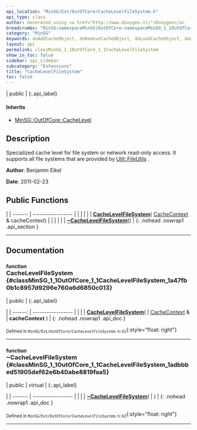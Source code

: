 ```yaml
---
api_location: "MinSG/Ext/OutOfCore/CacheLevelFileSystem.h"
api_type: class
author: Generated using <a href="http://www.doxygen.nl/">Doxygen</a>
breadcrumbs: "MinSG:namespaceMinSG|OutOfCore:namespaceMinSG_1_1OutOfCore"
category: "MinSG"
keywords: doAddCacheObject, doRemoveCacheObject, doLoadCacheObject, doWork, getCacheObjectSize, CacheLevelFileSystem, ~CacheLevelFileSystem
layout: api
permalink: classMinSG_1_1OutOfCore_1_1CacheLevelFileSystem
show_in_toc: false
sidebar: api_sidebar
subcategory: "Extensions"
title: "CacheLevelFileSystem"
toc: false
---
```


| public |
{:.api_label}

#### Inherits

* [MinSG::OutOfCore::CacheLevel](classMinSG_1_1OutOfCore_1_1CacheLevel)


## Description



Specialized cache level for file system or network read-only access. It supports all file systems that are provided by [Util::FileUtils](structUtil_1_1FileUtils) .



**Author**: Benjamin Eikel



**Date**: 2011-02-23





## Public Functions

|
| ------: | ----------------- |
|  | |
|  | **[CacheLevelFileSystem](#classMinSG_1_1OutOfCore_1_1CacheLevelFileSystem_1a47fb0b1c8957d9296e760a6d6850c013)**( [CacheContext](classMinSG_1_1OutOfCore_1_1CacheContext) & cacheContext) |
|  | |
|  | **[~CacheLevelFileSystem](#classMinSG_1_1OutOfCore_1_1CacheLevelFileSystem_1adbbbed51905def62e6b40abe8819faa5)**() |
{: .nohead .nowrap1 .api_section }


-------------------------------------------------------------------

## Documentation

### <small>function</small><br/> CacheLevelFileSystem {#classMinSG_1_1OutOfCore_1_1CacheLevelFileSystem_1a47fb0b1c8957d9296e760a6d6850c013}

| public |
{:.api_label}

|
| ------: | ----------------- |
|  |
|  **[CacheLevelFileSystem](#classMinSG_1_1OutOfCore_1_1CacheLevelFileSystem_1a47fb0b1c8957d9296e760a6d6850c013)**( |  [CacheContext](classMinSG_1_1OutOfCore_1_1CacheContext) & | **cacheContext** ) |
{: .nohead .nowrap1 .api_doc }





<sub>Defined in `MinSG/Ext/OutOfCore/CacheLevelFileSystem.h:61`</sub>{:style="float: right"}

-------------------------------------------------------------------

### <small>function</small><br/> ~CacheLevelFileSystem {#classMinSG_1_1OutOfCore_1_1CacheLevelFileSystem_1adbbbed51905def62e6b40abe8819faa5}

| public | virtual |
{:.api_label}

|
| ------: | ----------------- |
|  |
|  **[~CacheLevelFileSystem](#classMinSG_1_1OutOfCore_1_1CacheLevelFileSystem_1adbbbed51905def62e6b40abe8819faa5)**( |  ) |
{: .nohead .nowrap1 .api_doc }





<sub>Defined in `MinSG/Ext/OutOfCore/CacheLevelFileSystem.h:62`</sub>{:style="float: right"}

-------------------------------------------------------------------

